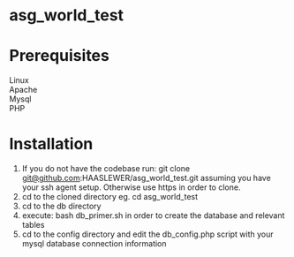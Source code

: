 # asg_world_test

# Prerequisites
Linux<br />
Apache <br />
Mysql<br />
PHP<br />

# Installation
1. If you do not have the codebase run: git clone git@github.com:HAASLEWER/asg_world_test.git assuming you have your ssh agent setup.  Otherwise use https in order to clone.
2. cd to the cloned directory eg. cd asg_world_test
3. cd to the db directory
4. execute: bash db_primer.sh in order to create the database and relevant tables
5. cd to the config directory and edit the db_config.php script with your mysql database connection information
